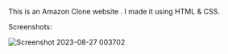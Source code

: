 This is an Amazon Clone website .
I made it using HTML & CSS.

Screenshots:

![Screenshot 2023-08-27 003702](https://github.com/Ankit-Adlakha/Amazon_Clone_website/assets/92292251/7223a953-50fe-4e60-8d98-f06759500632)
